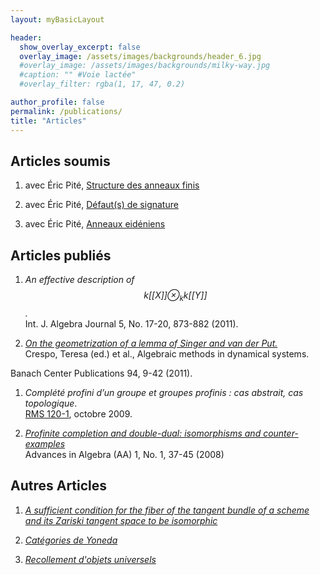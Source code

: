 ```yaml
---
layout: myBasicLayout

header:
  show_overlay_excerpt: false
  overlay_image: /assets/images/backgrounds/header_6.jpg
  #overlay_image: /assets/images/backgrounds/milky-way.jpg
  #caption: "" #Voie lactée"
  #overlay_filter: rgba(1, 17, 47, 0.2)

author_profile: false
permalink: /publications/
title: "Articles"
---
```



## Articles soumis

1. avec Éric Pité, [Structure des anneaux finis](structure_des_anneaux_finis.pdf)

1. avec Éric Pité, [Défaut(s) de signature](signature_S_N.pdf)

1. avec Éric Pité, [Anneaux eidéniens](Anneaux_eideniens)

## Articles publiés


1. *An effective description of $$k[[X]]\otimes_{k} k[[Y]]$$.*  
Int. J. Algebra Journal 5, No. 17-20, 873-882 (2011).

1. [*On the geometrization of a lemma of Singer and van der Put.*](https://arxiv.org/pdf/1012.0388)  
Crespo, Teresa (ed.) et al., Algebraic methods in dynamical systems. 
<!-- Proceedings of the conference, Będlewo, Poland, May 16–22, 2010.
Dedicated to Michael Singer on his 60th birthday. Warszawa: Polish Academy of Sciences, Institute of Mathematics -->
Banach Center Publications 94, 9-42 (2011).

1. *Complété profini d’un groupe et groupes profinis :
cas abstrait, cas topologique*.  
[RMS 120-1](https://www.rms-math.com/index.php?option=com_staticxt&Itemid=126), octobre 2009.


1. [*Profinite completion and double-dual: isomorphisms and counter-examples*](https://arxiv.org/pdf/0801.2955)  
Advances in Algebra (AA) 1, No. 1, 37-45 (2008)


## Autres Articles

1. [*A sufficient condition for the fiber of the tangent bundle of a scheme and its Zariski tangent space to be isomorphic*](https://arxiv.org/pdf/1103.4278)

1. [*Catégories de Yoneda*](categoriesDeYoneda.pdf)

1. [*Recollement d'objets universels*](recollementUniversel.pdf)
